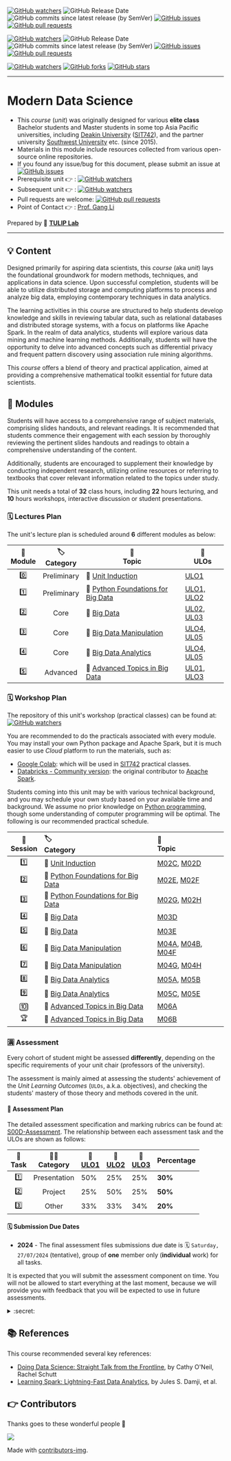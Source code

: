 [![GitHub watchers](https://img.shields.io/badge/tulip--lab-Modern--Data--Science-brightgreen?style=plastic)](https://github.com/tulip-lab/Modern-Data-Science)
![GitHub Release Date](https://img.shields.io/github/release-date/tulip-lab/Modern-Data-Science)
![GitHub commits since latest release (by SemVer)](https://img.shields.io/github/commits-since/tulip-lab/Modern-Data-Science/latest)
[![GitHub issues](https://img.shields.io/github/issues/tulip-lab/Modern-Data-Science)](https://github.com/tulip-lab/Modern-Data-Science/issues)
[![GitHub pull requests](https://img.shields.io/github/issues-pr/tulip-lab/Modern-Data-Science)](https://github.com/tulip-lab/Modern-Data-Science/pulls) 

[![GitHub watchers](https://img.shields.io/badge/tulip--lab-sit742-brightgreen?style=plastic)](https://github.com/tulip-lab/sit742)
![GitHub Release Date](https://img.shields.io/github/release-date/tulip-lab/sit742)
![GitHub commits since latest release (by SemVer)](https://img.shields.io/github/commits-since/tulip-lab/sit742/latest)
[![GitHub issues](https://img.shields.io/github/issues/tulip-lab/sit742)](https://github.com/tulip-lab/sit742/issues)
[![GitHub pull requests](https://img.shields.io/github/issues-pr/tulip-lab/sit742)](https://github.com/tulip-lab/sit742/pulls) 


[![GitHub watchers](https://img.shields.io/github/watchers/tulip-lab/sit742.svg?style=social&label=Watch)](https://GitHub.com/tulip-lab/Modern-Data-Science/watchers/)
[![GitHub forks](https://img.shields.io/github/forks/tulip-lab/sit742.svg?style=social&label=Fork)](https://GitHub.com/tulip-lab/Modern-Data-Science/network/)
[![GitHub stars](https://img.shields.io/github/stars/tulip-lab/sit742.svg?style=social&label=Star)](https://GitHub.com/tulip-lab/Modern-Data-Science/stargazers/)

----

# Modern Data Science

- This *course* (*unit*) was originally designed for various **elite class** Bachelor students and Master students in some top Asia Pacific universities, including [Deakin University](https://www.deakin.edu.au) ([SIT742](https://www.deakin.edu.au/courses/unit?unit=SIT742)), and the partner university [Southwest University](https://www.swu.edu.cn) etc. (since 2015).
- Materials in this module include resources collected from various open-source online repositories.
- If you found any issue/bug for this document, please submit an issue at [![GitHub issues](https://img.shields.io/github/issues/tulip-lab/Modern-Data-Science)](https://github.com/tulip-lab/Modern-Data-Science/issues)
- Prerequisite unit :point_right: : [![GitHub watchers](https://img.shields.io/badge/tulip--lab-Math--Foundations-brightgreen?style=plastic)](https://github.com/tulip-lab/math-foundation-for-data-scientists) 
- Subsequent unit :point_right: : [![GitHub watchers](https://img.shields.io/badge/tulip--lab-Pattern--Classification-brightgreen?style=plastic)](https://github.com/tulip-lab/pattern-classification) 
- Pull requests are welcome: [![GitHub pull requests](https://img.shields.io/github/issues-pr/tulip-lab/Modern-Data-Science)](https://github.com/tulip-lab/Modern-Data-Science/pulls) 
- Point of Contact :point_right: : [Prof. Gang Li](https://github.com/tuliplab)

Prepared by :tulip: **[TULIP Lab](https://www.tulip.org.au/members)**

---
## :bulb: Content

Designed primarily for aspiring data scientists, this *course* (aka *unit*) lays the foundational groundwork for modern methods, techniques, and applications in data science. Upon successful completion, students will be able to utilize distributed storage and computing platforms to process and analyze big data, employing contemporary techniques in data analytics.

The learning activities in this course are structured to help students develop knowledge and skills in reviewing tabular data, such as relational databases and distributed storage systems, with a focus on platforms like Apache Spark. In the realm of data analytics, students will explore various data mining and machine learning methods. Additionally, students will have the opportunity to delve into advanced concepts such as differential privacy and frequent pattern discovery using association rule mining algorithms.

This *course* offers a blend of theory and practical application, aimed at providing a comprehensive mathematical toolkit essential for future data scientists.


## :ledger: Modules

Students will have access to a comprehensive range of subject materials, comprising slides handouts, and relevant readings. It is recommended that students commence their engagement with each session by thoroughly reviewing the pertinent slides handouts and readings to obtain a comprehensive understanding of the content.

Additionally, students are encouraged to supplement their knowledge by conducting independent research, utilizing online resources or referring to textbooks that cover relevant information related to the topics under study.

This unit needs a total of **32** class hours, including **22** hours lecturing, and **10** hours workshops, interactive discussion or student presentations. 

### :spiral_calendar: Lectures Plan

The unit's lecture plan is scheduled around **6** different modules as below:

| :microscope: <br> Module  |  :label: <br> Category  | :ledger: <br> Topic |  :dart: <br> ULOs  |   
| :----: |  :---: | ------|-------|  
| :zero: | Preliminary | :book: [Unit Induction](M00-Induction/README.md) | [ULO1](M00-Induction/M00C-Logistics.md#unit-learning-outcomes) |  | Week 01 |
| :one: | Preliminary | :book: [Python Foundations for Big Data](M01-Python/README.md) | [ULO1, ULO2](M00-Induction/M00C-Logistics.md#unit-learning-outcomes) | [![GitHub watchers](https://img.shields.io/badge/SIT742-Prac--Class-orange)](LabClasses/M01-Exercises.md) | Week 01-03 |
| :two: | Core | :book: [Big Data](M02-BigData/README.md) | [UL02, UL03](M00-Induction/M00C-Logistics.md#unit-learning-outcomes) | [![GitHub watchers](https://img.shields.io/badge/SIT742-Prac--Class-orange)](LabClasses/M03-Exercises.md) | Week 04-05 |
| :three: | Core | :book: [Big Data Manipulation](M04-DataManipulation/README.md) | [ULO4, UL05](M00-Induction/M00C-Logistics.md#unit-learning-outcomes) | [![GitHub watchers](https://img.shields.io/badge/SIT742-Prac--Class-orange)](LabClasses/M04-Exercises.md)  | Week 06-07 |
| :four: | Core | :book: [Big Data Analytics](M04-DataAnalytics/README.md) | [ULO4, UL05](M00-Induction/M00C-Logistics.md#unit-learning-outcomes) | [![GitHub watchers](https://img.shields.io/badge/SIT742-Prac--Class-orange)](LabClasses/M05-Exercises.md) | Week 08-09 |
| :five: | Advanced | :book: [Advanced Topics in Big Data](M05-Advanced/README.md) | [UL01, ULO3](M00-Induction/M00C-Logistics.md#unit-learning-outcomes) |   | Week 10-11 |


### :spiral_calendar: Workshop Plan

The repository of this unit's workshop (practical classes) can be found at: 
[![GitHub watchers](https://img.shields.io/badge/tulip--lab-sit742-brightgreen?style=plastic)](https://github.com/tulip-lab/sit742) 


You are recommended to do the practicals associated with every module. You may install your own Python package and Apache Spark, but it is much easier to use *Cloud* platform to run the materials, such as:

- [Google Colab](http://colab.research.google.com): which will be used in [SIT742](https://www.deakin.edu.au/courses/unit?unit=SIT742) practical classes.
- [Databricks - Community version](https://community.cloud.databricks.com/): the original contributor to [Apache Spark](https://spark.apache.org/).


Students coming into this unit may be with various technical background, and you may schedule your own study based on your available time and background. We assume no prior knowledge on [Python programming](M01-Python/README.md), though some understanding of computer programming will be optimal. The following is our recommended practical schedule.

| :microscope: <br> Session  |  :label: <br> Category  | :ledger: <br> Topic |  
| :--: | :-- | :-- |  
| :one: | :book: [Unit Induction](M00-Induction/README.md) | [M02C](https://github.com/tulip-lab/sit742/blob/develop/Jupyter/M02-Python/M02C-DataTypes.ipynb), [M02D](https://github.com/tulip-lab/sit742/blob/develop/Jupyter/M02-Python/M02D-ControlFlow.ipynb)   |  | 
| :two: | :book: [Python Foundations for Big Data](M01-Python/README.md) | [M02E](https://github.com/tulip-lab/sit742/blob/develop/Jupyter/M02-Python/M02E-POP-OOP.ipynb), [M02F](https://github.com/tulip-lab/sit742/blob/develop/Jupyter/M02-Python/M02F-Files.ipynb) | |
| :three: | :book: [Python Foundations for Big Data](M01-Python/README.md) | [M02G](https://github.com/tulip-lab/sit742/blob/develop/Jupyter/M02-Python/M02G-AdvDataTypes.ipynb), [M02H](https://github.com/tulip-lab/sit742/blob/develop/Jupyter/M02-Python/M02H-Packages.ipynb) | [![GitHub watchers](https://img.shields.io/badge/SIT742-Prac--Class-orange)](LabClasses/M01-Exercises.md) |
| :four: | :book: [Big Data](M03-BigData/README.md) |  [M03D](https://github.com/tulip-lab/sit742/blob/develop/Jupyter/M03-BigData/M03D-DataAcquisition-I.ipynb) | |
| :five: | :book: [Big Data](M03-BigData/README.md) |  [M03E](https://github.com/tulip-lab/sit742/blob/develop/Jupyter/M03-BigData/M03E-DataAcquisition-II.ipynb) | [![GitHub watchers](https://img.shields.io/badge/SIT742-Prac--Class-orange)](LabClasses/M03-Exercises.md) | :shipit: A1 |
| :six: | :book: [Big Data Manipulation](M04-DataManipulation/README.md) |  [M04A](https://github.com/tulip-lab/sit742/blob/develop/Jupyter/M04-DataManipulation/M04A-DataWrangling.ipynb), [M04B](https://github.com/tulip-lab/sit742/blob/develop/Jupyter/M04-DataManipulation/M04B-EDA.ipynb), [M04F](https://github.com/tulip-lab/sit742/blob/develop/Jupyter/M04-DataManipulation/M04F-Spark.ipynb)  | |
| :seven: | :book: [Big Data Manipulation](M04-DataManipulation/README.md) |  [M04G](https://github.com/tulip-lab/sit742/blob/develop/Jupyter/M04-DataManipulation/M04G-SparkSQL.ipynb), [M04H](https://github.com/tulip-lab/sit742/blob/develop/Jupyter/M04-DataManipulation/M04H-CS-WordCount.ipynb) | [![GitHub watchers](https://img.shields.io/badge/SIT742-Prac--Class-orange)](LabClasses/M04-Exercises.md)
| :eight: | :book: [Big Data Analytics](M05-DataAnalytics/README.md) |  [M05A](https://github.com/tulip-lab/sit742/blob/develop/Jupyter/M05-DataAnalytics/M05A-TimeSeries.ipynb), [M05B](https://github.com/tulip-lab/sit742/blob/develop/Jupyter/M05-DataAnalytics/M05B-ARIMA.ipynb) | |
| :nine: | :book: [Big Data Analytics](M05-DataAnalytics/README.md) |  [M05C](https://github.com/tulip-lab/sit742/blob/develop/Jupyter/M05-DataAnalytics/M05C-IsolationForest.ipynb), [M05E](https://github.com/tulip-lab/sit742/blob/develop/Jupyter/M05-DataAnalytics/M05E-ARMining.ipynb) | | 
| :keycap_ten: | :book: [Advanced Topics in Big Data](M06-Advanced/README.md) |  [M06A](https://github.com/tulip-lab/sit742/blob/develop/Jupyter/M06-Advanced/M06A-IBMDP-30Seconds.ipynb) | [![GitHub watchers](https://img.shields.io/badge/SIT742-Prac--Class-orange)](LabClasses/M05-Exercises.md) | :shipit: A2 |
| :trophy: | :book: [Advanced Topics in Big Data](M06-Advanced/README.md) |  [M06B](https://github.com/tulip-lab/sit742/blob/develop/Jupyter/M06-Advanced/M06B-IBMDP-Exploration.ipynb) | | :shipit: A3 |


### :u6e80: Assessment

Every cohort of student might be assessed **differently**, depending on the specific requirements of your unit chair (professors of the university).

The assessment is mainly aimed at assessing the students' achievement of the *Unit Learning Outcomes* (`ULOs`, a.k.a. objectives), and checking the students' mastery of those theory and methods covered in the unit.

#### :book: Assessment Plan

The detailed assessment specification and marking rubrics can be found at:
[S00D-Assessment](S00-Induction/S00D-Assessment.md). The relationship between each assessment task and the ULOs are shown as follows:

| :microscope: <br> Task  |   :man_teacher: <br> Category |  :dart: <br> [ULO1](S00-Induction/S00C-Logistics.md#ULO1)  | :dart: <br> [ULO2](S00-Induction/S00C-Logistics.md#ULO2) |  :dart: <br> [ULO3](S00-Induction/S00C-Logistics.md#ULO3)  |  Percentage | 
| :----: |  :---: | ------|-------| ----- |  ----- |  
| :one: | Presentation | 50%| 25%  |   25%  | **30%** |   
| :two: | Project | 25%| 50%  |   25%  | **50%** |   
| :three: | Other | 33%| 33%  |   34%  | **20%** |   


#### :spiral_calendar: Submission Due Dates

- **2024** - The final assessment files submissions due date is :spiral_calendar: `Saturday, 27/07/2024` (tentative), group of **one** member only (**individual** work) for all tasks.

It is expected that you will submit the assessment component on time. You will not be allowed to start everything at the last moment, because we will provide you with feedback that you will be expected to use in future assessments.

<details><summary> :secret: </summary>

>If you find that you are having trouble meeting your deadlines, contact the [Unit Chair](S00-Induction/S00B-Team.md).
</details>


## :books: References

This course recommended several key references:

- [Doing Data Science: Straight Talk from the Frontline](https://www.amazon.com.au/Doing-Data-Science-Straight-Frontline-ebook/dp/B00FRSNHDC), by Cathy O'Neil, Rachel Schutt
- [Learning Spark: Lightning-Fast Data Analytics](https://www.amazon.com.au/Learning-Spark-Lightning-Fast-Data-Analytics-ebook/dp/B08F9WVFCT/ref=sr_1_1?crid=2LJKCWLTUEPRW&dib=eyJ2IjoiMSJ9.g-CZRop5dPTITKwLvwnDWFD4EqeBs_7DeSIeeOwV98x8CuqARpIHlxP9yHuwpejIdRLBkX_dcxYUrcperP0aIAwiwGhpAeFGBjZnrPU6eWy_h667LtGPQZh0-EuBSdQWLT9XikdJwfeXkuSOCvgbtBOD4kR8ZMKQ1OFuSkOf_DZgrGMW9ohIJvJVTKHof69MA_w3FWcV2dCsQBiw-WcR0jESsrt9JTQ9woAdgele94w.orIyTBagx3k6ZPYVU82NqF5Nzn2cbA_V54LKpmCl9Q0&dib_tag=se&keywords=learning+spark&s=digital-text&sprefix=learning+spar,digital-text,417&sr=1-1), by Jules S. Damji,  et al.

## :point_right: Contributors 

Thanks goes to these wonderful people :tulip:  


<a href="https://github.com/tulip-lab/sit742/graphs/contributors">
  <img src="https://contrib.rocks/image?repo=tulip-lab/sit742" />
</a>


Made with [contributors-img](https://contrib.rocks).
